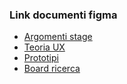 ### Link documenti figma

- [Argomenti stage](https://www.figma.com/deck/lthTUaMewR5898AucJMc8J/Argomenti-Stage-Aurora-Sancetta?node-id=1-660&node-type=slide&t=3yjqaOrFSt2qspSr-1&scaling=min-zoom&content-scaling=fixed&page-id=0%3A1)
- [Teoria UX](https://www.figma.com/deck/mLVPC7qLxGFy8HNB4CYJ8R/TeoriaUXxTirocinio?node-id=1-38&node-type=slide&t=r2sTF4DKtAMCaFDt-1&scaling=min-zoom&content-scaling=fixed&page-id=0%3A1)
- [Prototipi](https://www.figma.com/design/PUBps0z4bvfPbx4uGG7Jbi/H%40W-x-Aurora?node-id=135-1565&m=dev&t=jsZolu4QJdmO9qFq-1)
- [Board ricerca](https://www.figma.com/board/pK9DNN1Pppxou1j8W8lxSL/Untitled?node-id=0-1&t=Ildr9C5wD6TP8sw9-1)
